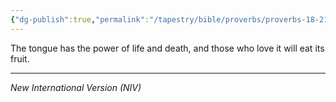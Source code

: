 ```yaml
---
{"dg-publish":true,"permalink":"/tapestry/bible/proverbs/proverbs-18-21/","title":"Proverbs 18:21","hide":true,"tags":["bible-verse","bible-verse"],"dgHomeLink":true,"dgShowLocalGraph":true,"dgEnableSearch":true}
---
```



The tongue has the power of life and death, and those who love it will eat its fruit.

---
*New International Version (NIV)*
